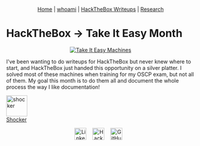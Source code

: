 <p align="center">
    <a href="https://abradroberts.github.io/index"> Home</a> |
    <a href="https://abradroberts.github.io/whoami"> whoami</a> |
    <a href="https://abradroberts.github.io/htb_writeups/index"> HackTheBox Writeups</a> |
    <a href="https://abradroberts.github.io/research/index">  Research</a>
</p>

# HackTheBox -> Take It Easy Month

<p align="center">
    <a href="https://abradroberts.github.io/htb_writeups/take_it_easy_month">
        <img alt="Take It Easy Machines" src="https://abradroberts.github.io/htb_writeups/images/take_it_easy_month_machines.jpg">
    </a><br>
</p>

I've been wanting to do writeups for HackTheBox but never knew where to start, and HackTheBox just handed this opportunity on a silver platter. I solved most of these machines when training for my OSCP exam, but not all of them. My goal this month is to do them all and document the whole process the way I like documentation!

<p align="left">
    <a href="https://abradroberts.github.io/htb_writeups/shocker">
        <img alt="shocker" src="https://abradroberts.github.io/htb_writeups/images/shocker.png" width="56" height="56"><br>
        Shocker
    </a><br>
</p>

<!-- Testing out if this footer actually is at the bottom of the page -->
<p align="center" position="fixed" bottom="0px">
    <a href="https://LinkedIn.com/in/bradley-roberts">
        <img alt="LinkedIn" src="https://abradroberts.github.io/images/li_icon.png" width="32" height="32"></a>&nbsp;&nbsp;&nbsp;
    <a href="https://app.hackthebox.eu/profile/196643">
        <img alt="HackTheBox" src="https://abradroberts.github.io/images/htb_icon.png" width="32" height="32"></a>&nbsp;&nbsp;&nbsp;
    <a href="https://Github.com/ABradRoberts">
        <img alt="GitHub" src="https://abradroberts.github.io/images/gh_icon.png" width="32" height="32"></a>&nbsp;&nbsp;&nbsp;
</p>
